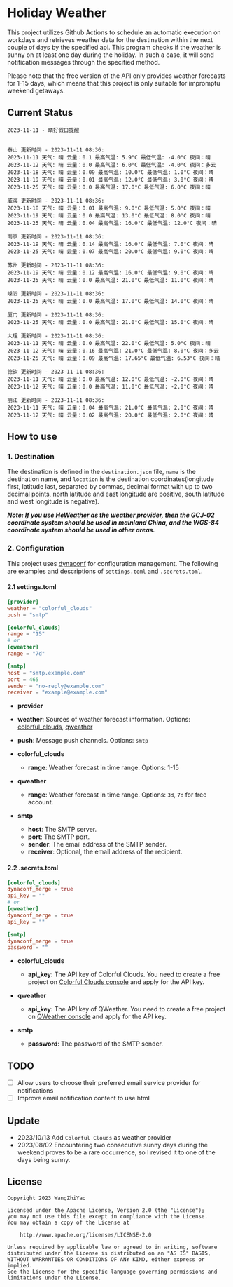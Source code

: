 # Holiday Weather

This project utilizes Github Actions to schedule an automatic execution on workdays and retrieves weather data for the destination within the next couple of days by the  specified api.
This program checks if the weather is sunny on at least one day during the holiday. In such a case, it will send notification messages through the specified method.

Please note that the free version of the API only provides weather forecasts for 1-15 days, which means that this project is only suitable for impromptu weekend getaways.

## Current Status

```
2023-11-11 - 晴好假日提醒


泰山 更新时间 - 2023-11-11 08:36:
2023-11-11 天气: 晴 云量：0.1 最高气温: 5.9°C 最低气温: -4.0°C 夜间：晴
2023-11-12 天气: 晴 云量：0.0 最高气温: 6.0°C 最低气温: -4.0°C 夜间：多云
2023-11-18 天气: 晴 云量：0.09 最高气温: 10.0°C 最低气温: 1.0°C 夜间：晴
2023-11-19 天气: 晴 云量：0.01 最高气温: 12.0°C 最低气温: 3.0°C 夜间：晴
2023-11-25 天气: 晴 云量：0.0 最高气温: 17.0°C 最低气温: 6.0°C 夜间：晴

威海 更新时间 - 2023-11-11 08:36:
2023-11-18 天气: 晴 云量：0.01 最高气温: 9.0°C 最低气温: 5.0°C 夜间：晴
2023-11-19 天气: 晴 云量：0.0 最高气温: 13.0°C 最低气温: 8.0°C 夜间：晴
2023-11-25 天气: 晴 云量：0.04 最高气温: 16.0°C 最低气温: 12.0°C 夜间：晴

南京 更新时间 - 2023-11-11 08:36:
2023-11-19 天气: 晴 云量：0.14 最高气温: 16.0°C 最低气温: 7.0°C 夜间：晴
2023-11-25 天气: 晴 云量：0.07 最高气温: 20.0°C 最低气温: 9.0°C 夜间：晴

苏州 更新时间 - 2023-11-11 08:36:
2023-11-19 天气: 晴 云量：0.12 最高气温: 16.0°C 最低气温: 9.0°C 夜间：晴
2023-11-25 天气: 晴 云量：0.0 最高气温: 21.0°C 最低气温: 11.0°C 夜间：晴

嵊泗 更新时间 - 2023-11-11 08:36:
2023-11-25 天气: 晴 云量：0.0 最高气温: 17.0°C 最低气温: 14.0°C 夜间：晴

厦门 更新时间 - 2023-11-11 08:36:
2023-11-25 天气: 晴 云量：0.0 最高气温: 21.0°C 最低气温: 15.0°C 夜间：晴

大理 更新时间 - 2023-11-11 08:36:
2023-11-11 天气: 晴 云量：0.0 最高气温: 22.0°C 最低气温: 5.0°C 夜间：晴
2023-11-12 天气: 晴 云量：0.16 最高气温: 21.0°C 最低气温: 8.0°C 夜间：多云
2023-11-25 天气: 晴 云量：0.09 最高气温: 17.65°C 最低气温: 6.53°C 夜间：晴

德钦 更新时间 - 2023-11-11 08:36:
2023-11-11 天气: 晴 云量：0.0 最高气温: 12.0°C 最低气温: -2.0°C 夜间：晴
2023-11-12 天气: 晴 云量：0.0 最高气温: 11.0°C 最低气温: -2.0°C 夜间：晴

丽江 更新时间 - 2023-11-11 08:36:
2023-11-11 天气: 晴 云量：0.04 最高气温: 21.0°C 最低气温: 2.0°C 夜间：晴
2023-11-12 天气: 晴 云量：0.02 最高气温: 20.0°C 最低气温: 2.0°C 夜间：晴

```

## How to use

### 1. Destination

The destination is defined in the `destination.json` file, `name` is the destination name, and `location` is the destination coordinates(longitude first, latitude last, separated by commas, decimal format with up to two decimal points, north latitude and east longitude are positive, south latitude and west longitude is negative).

***Note: If you use [HeWeather](https://dev.qweather.com/docs/) as the weather provider, then the GCJ-02 coordinate system should be used in mainland China, and the WGS-84 coordinate system should be used in other areas.***

### 2. Configuration

This project uses [dynaconf](https://github.com/dynaconf/dynaconf) for configuration management. The following are examples and descriptions of `settings.toml`  and `.secrets.toml`.

#### 2.1 settings.toml

```toml
[provider]
weather = "colorful_clouds"
push = "smtp"

[colorful_clouds]
range = "15"
# or
[qweather]
range = "7d"

[smtp]
host = "smtp.example.com"
port = 465
sender = "no-reply@example.com"
receiver = "example@example.com"
```
-  **provider**
  - **weather**: Sources of weather forecast information. Options: [colorful_clouds](https://docs.caiyunapp.com/docs/daily), [qweather](https://dev.qweather.com/docs/api/weather/weather-daily-forecast/)
  - **push**: Message push channels. Options: `smtp`

- **colorful_clouds**
  - **range**:  Weather forecast in time range. Options: 1-15

- **qweather**
  - **range**: Weather forecast in time range. Options: `3d`, `7d` for free account.

- **smtp**
  - **host**: The SMTP server.
  - **port**: The SMTP port.
  - **sender**: The email address of the SMTP sender.
  - **receiver**: Optional, the email address of the recipient.

#### 2.2 .secrets.toml

```toml
[colorful_clouds]
dynaconf_merge = true
api_key = ""
# or
[qweather]
dynaconf_merge = true
api_key = ""

[smtp]
dynaconf_merge = true
password = ""
```

- **colorful_clouds**
  - **api_key**:  The API key of Colorful Clouds. You need to create a free project on [Colorful Clouds console](https://platform.caiyunapp.com/dashboard/index) and apply for the API key.

- **qweather**
  - **api_key**: The API key of QWeather. You need to create a free project on [QWeather console](https://console.qweather.com/#/console) and apply for the API key.

- **smtp**
  - **password**: The password of the SMTP sender.


## TODO

- [ ] Allow users to choose their preferred email service provider for notifications
- [ ] Improve email notification content to use html

## Update
- 2023/10/13 Add `Colorful Clouds` as weather provider 
- 2023/08/02 Encountering two consecutive sunny days during the weekend proves to be a rare occurrence, so I revised it to one of the days being sunny.

## License

    Copyright 2023 WangZhiYao
    
    Licensed under the Apache License, Version 2.0 (the "License");
    you may not use this file except in compliance with the License.
    You may obtain a copy of the License at
    
        http://www.apache.org/licenses/LICENSE-2.0
    
    Unless required by applicable law or agreed to in writing, software
    distributed under the License is distributed on an "AS IS" BASIS,
    WITHOUT WARRANTIES OR CONDITIONS OF ANY KIND, either express or implied.
    See the License for the specific language governing permissions and
    limitations under the License.
